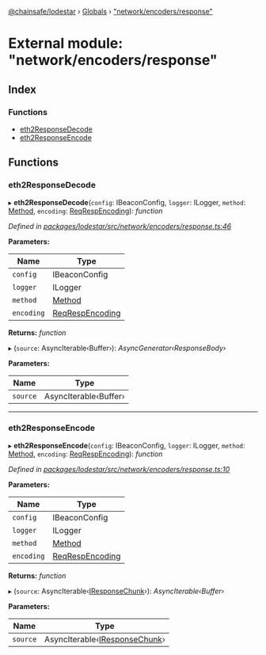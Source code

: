 [@chainsafe/lodestar](../README.md) › [Globals](../globals.md) › ["network/encoders/response"](_network_encoders_response_.md)

# External module: "network/encoders/response"

## Index

### Functions

* [eth2ResponseDecode](_network_encoders_response_.md#eth2responsedecode)
* [eth2ResponseEncode](_network_encoders_response_.md#eth2responseencode)

## Functions

###  eth2ResponseDecode

▸ **eth2ResponseDecode**(`config`: IBeaconConfig, `logger`: ILogger, `method`: [Method](../enums/_constants_network_.method.md), `encoding`: [ReqRespEncoding](../enums/_constants_network_.reqrespencoding.md)): *function*

*Defined in [packages/lodestar/src/network/encoders/response.ts:46](https://github.com/ChainSafe/lodestar/blob/16dbdb2e2/packages/lodestar/src/network/encoders/response.ts#L46)*

**Parameters:**

Name | Type |
------ | ------ |
`config` | IBeaconConfig |
`logger` | ILogger |
`method` | [Method](../enums/_constants_network_.method.md) |
`encoding` | [ReqRespEncoding](../enums/_constants_network_.reqrespencoding.md) |

**Returns:** *function*

▸ (`source`: AsyncIterable‹Buffer›): *AsyncGenerator‹ResponseBody›*

**Parameters:**

Name | Type |
------ | ------ |
`source` | AsyncIterable‹Buffer› |

___

###  eth2ResponseEncode

▸ **eth2ResponseEncode**(`config`: IBeaconConfig, `logger`: ILogger, `method`: [Method](../enums/_constants_network_.method.md), `encoding`: [ReqRespEncoding](../enums/_constants_network_.reqrespencoding.md)): *function*

*Defined in [packages/lodestar/src/network/encoders/response.ts:10](https://github.com/ChainSafe/lodestar/blob/16dbdb2e2/packages/lodestar/src/network/encoders/response.ts#L10)*

**Parameters:**

Name | Type |
------ | ------ |
`config` | IBeaconConfig |
`logger` | ILogger |
`method` | [Method](../enums/_constants_network_.method.md) |
`encoding` | [ReqRespEncoding](../enums/_constants_network_.reqrespencoding.md) |

**Returns:** *function*

▸ (`source`: AsyncIterable‹[IResponseChunk](../interfaces/_network_encoders_interface_.iresponsechunk.md)›): *AsyncIterable‹Buffer›*

**Parameters:**

Name | Type |
------ | ------ |
`source` | AsyncIterable‹[IResponseChunk](../interfaces/_network_encoders_interface_.iresponsechunk.md)› |
